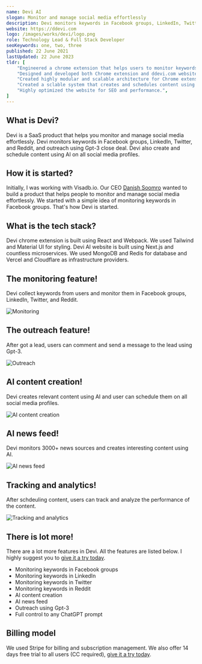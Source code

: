 ```yaml
---
name: Devi AI
slogan: Monitor and manage social media effortlessly
description: Devi monitors keywords in Facebook groups, LinkedIn, Twitter, and Reddit, and outreach using Gpt-3 close deal. Devi also create and schedule content using AI on all social media profiles.
website: https://ddevi.com
logo: /images/works/devi/logo.png
role: Technology Lead & Full Stack Developer
seoKeywords: one, two, three
published: 22 June 2021
lastUpdated: 22 June 2023
tldr: [
    "Engineered a chrome extension that helps users to monitor keywords in Facebook groups, LinkedIn, Twitter, and Reddit.",
    "Designed and developed both Chrome extension and ddevi.com website.",
    "Created highly modular and scalable architecture for Chrome extension.",
    "Created a sclable system that creates and schedules content using AI on all social media profiles.",
    "Highly optimized the website for SEO and performance.",
]
---
```



## What is Devi?

Devi is a SaaS product that helps you monitor and manage social media effortlessly. Devi monitors keywords in Facebook groups, LinkedIn, Twitter, and Reddit, and outreach using Gpt-3 close deal. Devi also create and schedule content using AI on all social media profiles.

## How it is started?

Initially, I was working with Visadb.io. Our CEO [Danish Soomro](https://www.linkedin.com/in/danishsoomro/) wanted to build a product that helps people to monitor and manage social media effortlessly. We started with a simple idea of monitoring keywords in Facebook groups.  That's how Devi is started.

## What is the tech stack?

Devi chrome extension is built using React and Webpack. We used Tailwind and Material UI for styling. Devi AI website is built using Next.js and countless microservices. We used MongoDB and Redis for database and Vercel and Cloudflare as infrastructure providers.

## The monitoring feature!

Devi collect keywords from users and monitor them in Facebook groups, LinkedIn, Twitter, and Reddit.

![Monitoring](/images/works/devi/monitoring.png)

## The outreach feature!

After got a lead, users can comment and send a message to the lead using Gpt-3.

![Outreach](/images/works/devi/outreach.png)

## AI content creation!

Devi creates relevant content using AI and user can schedule them on all social media profiles.

![AI content creation](/images/works/devi/ai-content.png)

## AI news feed!

Devi monitors 3000+ news sources and creates interesting content using AI.

![AI news feed](/images/works/devi/ai-news.png)

## Tracking and analytics!

After schdeuling content, users can track and analyze the performance of the content.

![Tracking and analytics](/images/works/devi/ai-employee-analysis.png)

## There is lot more!

There are a lot more features in Devi. All the features are listed below. I highly suggest you to [give it a try today](https://ddevi.com).

- Monitoring keywords in Facebook groups
- Monitoring keywords in LinkedIn
- Monitoring keywords in Twitter
- Monitoring keywords in Reddit
- AI content creation
- AI news feed
- Outreach using Gpt-3
- Full control to any ChatGPT prompt



## Billing model

We used Stripe for billing and subscription management. We also offer 14 days free trial to all users (CC required), [give it a try today](https://ddevi.com).